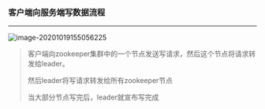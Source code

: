 ### 客户端向服务端写数据流程

***

![image-20201019155056225](C:\Users\hu\AppData\Roaming\Typora\typora-user-images\image-20201019155056225.png)

> 客户端向zookeeper集群中的一个节点发送写请求，然后这个节点将请求转发给leader。
>
> 然后leader将写请求转发给所有zookeeper节点
>
> 当大部分节点写完后，leader就宣布写完成